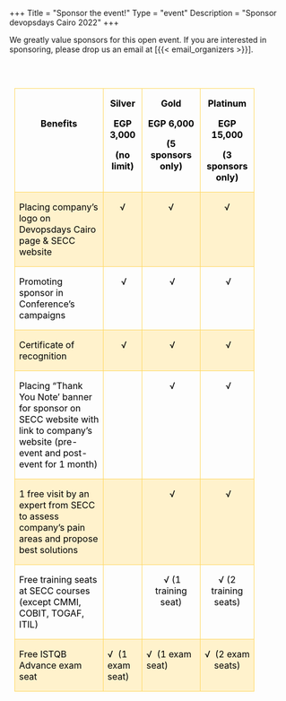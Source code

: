 +++
Title = "Sponsor the event!"
Type = "event"
Description = "Sponsor devopsdays Cairo 2022"
+++


<p>We greatly value sponsors for this open event.  If you are interested in sponsoring, please drop us an email at [{{< email_organizers >}}].</p>
<p class="MsoNormalM">&nbsp;</p>
<table border="0" cellspacing="0" cellpadding="0" align="left
	" style="border-collapse: collapse; margin-left: 6.75pt; margin-right: 6.75pt; width: 85%;">
	<tbody>
		<tr>
			<td width="504" valign="top" style="width:377.7pt;border:solid #FFD966 1.0pt;
			padding:0in 5.4pt 0in 5.4pt">
			<p align="center" style="text-align:center"><b><span style="color:black">&nbsp;</span></b></p>
			<p align="center" style="text-align:center"><b><span style="color:black">Benefits</span></b></p>
			</td>
			<td width="126" valign="top" style="width:94.5pt;border:solid #FFD966 1.0pt;
			border-left:none;padding:0in 5.4pt 0in 5.4pt">
			<p align="center" style="text-align:center"><b><span style="color:black">Silver</span></b></p>
			<p align="center" style="text-align:center"><b><span style="color:black">EGP 3,000</span></b></p>
			<p align="center" style="text-align:center"><b><span style="color:black">(no limit)</span></b></p>
			</td>
			<td width="138" valign="top" style="width:103.5pt;border:solid #FFD966 1.0pt;
			border-left:none;padding:0in 5.4pt 0in 5.4pt">
			<p align="center" style="text-align:center"><b><span style="color:black">Gold</span></b></p>
			<p align="center" style="text-align:center"><b><span style="color:black">EGP&nbsp;6,000</span></b></p>
			<p align="center" style="text-align:center"><b><span style="color:black">(5 sponsors only)</span></b></p>
			</td>
			<td width="150" valign="top" style="width:112.5pt;border:solid #FFD966 1.0pt;
			border-left:none;padding:0in 5.4pt 0in 5.4pt">
			<p align="center" style="text-align:center"><b><span style="color:black">Platinum</span></b></p>
			<p align="center" style="text-align:center"><b><span style="color:black">EGP 15,000</span></b></p>
			<p align="center" style="text-align:center"><b><span style="color:black">(3 sponsors only)</span></b></p>
			</td>
		</tr>
		<tr>
			<td width="504" valign="top" style="width:377.7pt;border:solid #FFD966 1.0pt;
			border-top:none;background:#FFF2CC;padding:0in 5.4pt 0in 5.4pt">
			<p><span style="color:black">Placing company’s
			logo on Devopsdays Cairo page &amp; SECC website</span></p>
			</td>
			<td width="126" valign="top" style="width:94.5pt;border-top:none;border-left:
			none;border-bottom:solid #FFD966 1.0pt;border-right:solid #FFD966 1.0pt;
			background:#FFF2CC;padding:0in 5.4pt 0in 5.4pt">
			<p align="center" style="text-align:center"><span style="color:black">√</span></p>
			</td>
			<td width="138" valign="top" style="width:103.5pt;border-top:none;border-left:
			none;border-bottom:solid #FFD966 1.0pt;border-right:solid #FFD966 1.0pt;
			background:#FFF2CC;padding:0in 5.4pt 0in 5.4pt">
			<p align="center" style="text-align:center"><span style="color:black">√</span></p>
			</td>
			<td width="150" valign="top" style="width:112.5pt;border-top:none;border-left:
			none;border-bottom:solid #FFD966 1.0pt;border-right:solid #FFD966 1.0pt;
			background:#FFF2CC;padding:0in 5.4pt 0in 5.4pt">
			<p align="center" style="text-align:center"><span style="color:black">√</span></p>
			</td>
		</tr>
		<tr>
			<td width="504" valign="top" style="width:377.7pt;border:solid #FFD966 1.0pt;
			border-top:none;padding:0in 5.4pt 0in 5.4pt">
			<p><span style="color:black">Promoting sponsor
			in Conference’s campaigns</span></p>
			</td>
			<td width="126" valign="top" style="width:94.5pt;border-top:none;border-left:
			none;border-bottom:solid #FFD966 1.0pt;border-right:solid #FFD966 1.0pt;
			padding:0in 5.4pt 0in 5.4pt">
			<p align="center" style="text-align:center"><span style="color:black">&nbsp;√</span></p>
			</td>
			<td width="138" valign="top" style="width:103.5pt;border-top:none;border-left:
			none;border-bottom:solid #FFD966 1.0pt;border-right:solid #FFD966 1.0pt;
			padding:0in 5.4pt 0in 5.4pt">
			<p align="center" style="text-align:center"><span style="color:black">&nbsp;√</span></p>
			</td>
			<td width="150" valign="top" style="width:112.5pt;border-top:none;border-left:
			none;border-bottom:solid #FFD966 1.0pt;border-right:solid #FFD966 1.0pt;
			padding:0in 5.4pt 0in 5.4pt">
			<p align="center" style="text-align:center"><span style="color:black">&nbsp;√</span></p>
			</td>
		</tr>
		<tr>
			<td width="504" valign="top" style="width:377.7pt;border:solid #FFD966 1.0pt;
			border-top:none;background:#FFF2CC;padding:0in 5.4pt 0in 5.4pt">
			<p><span style="color:black">Certificate of
			recognition</span></p>
			</td>
			<td width="126" valign="top" style="width:94.5pt;border-top:none;border-left:
			none;border-bottom:solid #FFD966 1.0pt;border-right:solid #FFD966 1.0pt;
			background:#FFF2CC;padding:0in 5.4pt 0in 5.4pt">
			<p align="center" style="text-align:center"><span style="color:black">&nbsp;√</span></p>
			</td>
			<td width="138" valign="top" style="width:103.5pt;border-top:none;border-left:
			none;border-bottom:solid #FFD966 1.0pt;border-right:solid #FFD966 1.0pt;
			background:#FFF2CC;padding:0in 5.4pt 0in 5.4pt">
			<p align="center" style="text-align:center"><span style="color:black">&nbsp;√</span></p>
			</td>
			<td width="150" valign="top" style="width:112.5pt;border-top:none;border-left:
			none;border-bottom:solid #FFD966 1.0pt;border-right:solid #FFD966 1.0pt;
			background:#FFF2CC;padding:0in 5.4pt 0in 5.4pt">
			<p align="center" style="text-align:center"><span style="color:black">&nbsp;√</span></p>
			</td>
		</tr>
		<tr>
			<td width="504" valign="top" style="width:377.7pt;border:solid #FFD966 1.0pt;
			border-top:none;padding:0in 5.4pt 0in 5.4pt">
			<p><span style="color:black">Placing “Thank You
			Note’ banner for sponsor on SECC website with link to company’s website
			(pre-event and post-event for 1 month)</span></p>
			</td>
			<td width="126" valign="top" style="width:94.5pt;border-top:none;border-left:
			none;border-bottom:solid #FFD966 1.0pt;border-right:solid #FFD966 1.0pt;
			padding:0in 5.4pt 0in 5.4pt">
			<p align="center" style="text-align:center"><span style="color:black">&nbsp;</span></p>
			</td>
			<td width="138" valign="top" style="width:103.5pt;border-top:none;border-left:
			none;border-bottom:solid #FFD966 1.0pt;border-right:solid #FFD966 1.0pt;
			padding:0in 5.4pt 0in 5.4pt">
			<p align="center" style="text-align:center"><span style="color:black">&nbsp;√</span></p>
			</td>
			<td width="150" valign="top" style="width:112.5pt;border-top:none;border-left:
			none;border-bottom:solid #FFD966 1.0pt;border-right:solid #FFD966 1.0pt;
			padding:0in 5.4pt 0in 5.4pt">
			<p align="center" style="text-align:center"><span style="color:black">&nbsp;√</span></p>
			</td>
		</tr>
		<tr>
			<td width="504" valign="top" style="width:377.7pt;border:solid #FFD966 1.0pt;
			border-top:none;background:#FFF2CC;padding:0in 5.4pt 0in 5.4pt">
			<p><span style="color:black">1 free visit by an
			expert from SECC to assess company’s pain areas and propose best solutions</span></p>
			</td>
			<td width="126" valign="top" style="width:94.5pt;border-top:none;border-left:
			none;border-bottom:solid #FFD966 1.0pt;border-right:solid #FFD966 1.0pt;
			background:#FFF2CC;padding:0in 5.4pt 0in 5.4pt">
			<p><span style="color:black">&nbsp;</span></p>
			</td>
			<td width="138" valign="top" style="width:103.5pt;border-top:none;border-left:
			none;border-bottom:solid #FFD966 1.0pt;border-right:solid #FFD966 1.0pt;
			background:#FFF2CC;padding:0in 5.4pt 0in 5.4pt">
			<p align="center" style="text-align:center"><span style="color:black">&nbsp;√</span></p>
			</td>
			<td width="150" valign="top" style="width:112.5pt;border-top:none;border-left:
			none;border-bottom:solid #FFD966 1.0pt;border-right:solid #FFD966 1.0pt;
			background:#FFF2CC;padding:0in 5.4pt 0in 5.4pt">
			<p align="center" style="text-align:center"><span style="color:black">&nbsp;√</span></p>
			</td>
		</tr>
		<tr>
			<td width="504" valign="top" style="width:377.7pt;border:solid #FFD966 1.0pt;
			border-top:none;padding:0in 5.4pt 0in 5.4pt">
			<p><span style="color:black">Free training seats
			at SECC courses (except CMMI, COBIT, TOGAF, ITIL)</span></p>
			</td>
			<td width="126" valign="top" style="width:94.5pt;border-top:none;border-left:
			none;border-bottom:solid #FFD966 1.0pt;border-right:solid #FFD966 1.0pt;
			padding:0in 5.4pt 0in 5.4pt">
			<p><span style="color:black">&nbsp;</span></p>
			</td>
			<td width="138" valign="top" style="width:103.5pt;border-top:none;border-left:
			none;border-bottom:solid #FFD966 1.0pt;border-right:solid #FFD966 1.0pt;
			padding:0in 5.4pt 0in 5.4pt">
			<p align="center" style="text-align:center"><span style="color:black">&nbsp;√ (1 training seat)</span></p>
			</td>
			<td width="150" valign="top" style="width:112.5pt;border-top:none;border-left:
			none;border-bottom:solid #FFD966 1.0pt;border-right:solid #FFD966 1.0pt;
			padding:0in 5.4pt 0in 5.4pt">
			<p align="center" style="text-align:center"><span style="color:black">√ (2 training seats)</span></p>
			</td>
		</tr>
		<tr>
			<td width="504" valign="top" style="width:377.7pt;border:solid #FFD966 1.0pt;
			border-top:none;background:#FFF2CC;padding:0in 5.4pt 0in 5.4pt">
			<p><span style="color:black">Free ISTQB Advance
			exam seat</span></p>
			</td>
			<td width="126" valign="top" style="width:94.5pt;border-top:none;border-left:
			none;border-bottom:solid #FFD966 1.0pt;border-right:solid #FFD966 1.0pt;
			background:#FFF2CC;padding:0in 5.4pt 0in 5.4pt">
			<p><span style="color:black">√ &nbsp;(1 exam
			seat)</span></p>
			</td>
			<td width="138" valign="top" style="width:103.5pt;border-top:none;border-left:
			none;border-bottom:solid #FFD966 1.0pt;border-right:solid #FFD966 1.0pt;
			background:#FFF2CC;padding:0in 5.4pt 0in 5.4pt">
			<p><span style="color:black">√ &nbsp;(1 exam
			seat)</span></p>
			</td>
			<td width="150" valign="top" style="width:112.5pt;border-top:none;border-left:
			none;border-bottom:solid #FFD966 1.0pt;border-right:solid #FFD966 1.0pt;
			background:#FFF2CC;padding:0in 5.4pt 0in 5.4pt">
			<p align="center" style="text-align:center"><span style="color:black">√ &nbsp;(2 exam seats)</span></p>
			</td>
		</tr>
	</tbody>
</table>
